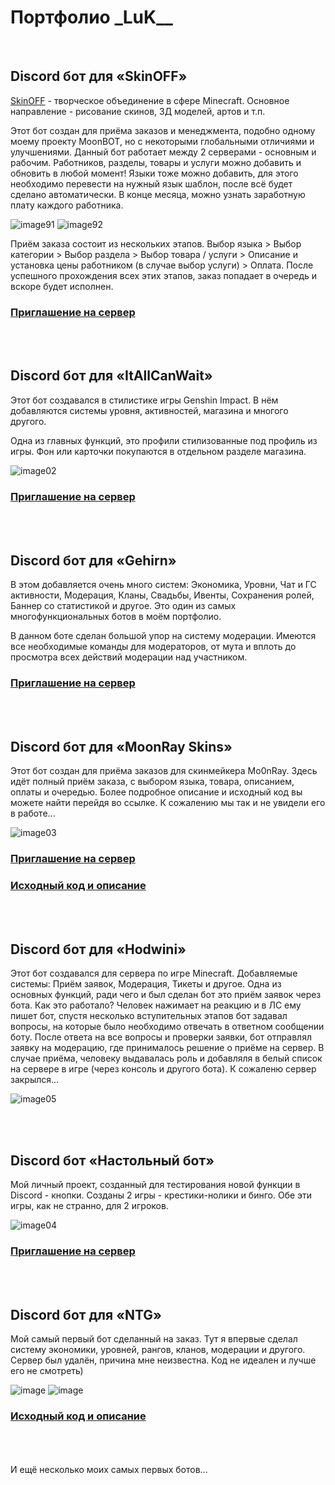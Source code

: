 # Портфолио \_LuK__
<br>

## Discord бот для «SkinOFF»
[SkinOFF](https://twitter.com/skinoffstudio) - творческое объединение в сфере Minecraft. Основное направление - рисование скинов, 3Д моделей, артов и т.п.

Этот бот создан для приёма заказов и менеджмента, подобно одному моему проекту MoonBOT, но с некоторыми глобальными отличиями и улучшениями. Данный бот работает между 2 серверами - основным и рабочим. Работников, разделы, товары и услуги можно добавить и обновить в любой момент! Языки тоже можно добавить, для этого необходимо перевести на нужный язык шаблон, после всё будет сделано автоматически. В конце месяца, можно узнать заработную плату каждого работника.

![image91](https://llukk.carrd.co/assets/images/gallery01/479dd56a.jpg?v=6ea24502) ![image92](https://llukk.carrd.co/assets/images/gallery01/c0fb727c.jpg?v=6ea24502)

Приём заказа состоит из нескольких этапов. Выбор языка > Выбор категории > Выбор раздела > Выбор товара / услуги > Описание и установка цены работником (в случае выбор услуги) > Оплата. После успешного прохождения всех этих этапов, заказ попадает в очередь и вскоре будет исполнен.

### [Приглашение на сервер](https://discord.gg/XBXRUqss)

<br><br> 
## Discord бот для «ItAllCanWait»
Этот бот создавался в стилистике игры Genshin Impact. В нём добавляются системы уровня, активностей, магазина и многого другого.

Одна из главных функций, это профили стилизованные под профиль из игры. Фон или карточки покупаются в отдельном разделе магазина.

![image02](https://user-images.githubusercontent.com/78260779/139203682-fac75f0c-b7aa-48b6-9984-b92644e818d6.png) <br>
### [Приглашение на сервер](https://discord.gg/nW3z2NqTaX)


<br><br> 
## Discord бот для «Gehirn»
В этом добавляется очень много систем: Экономика, Уровни, Чат и ГС активности, Модерация, Кланы, Свадьбы, Ивенты, Сохранения ролей, Баннер со статистикой и другое. Это один из самых многофункциональных ботов в моём портфолио.

В данном боте сделан большой упор на систему модерации. Имеются все необходимые команды для модераторов, от мута и вплоть до просмотра всех действий модерации над участником.

### [Приглашение на сервер](https://discord.gg/AyZaEMwWPs)


<br><br> 
## Discord бот для «MoonRay Skins»
Этот бот создан для приёма заказов для скинмейкера Mo0nRay. Здесь идёт полный приём заказа, с выбором языка, товара, описанием, оплаты и очередью. Более подробное описание и исходный код вы можете найти перейдя во ссылке. К сожалению мы так и не увидели его в работе...

![image03](https://user-images.githubusercontent.com/78260779/139203977-d43f4abd-2f44-4d70-ba8c-08d2ad0c0989.jpg) <br>

### [Приглашение на сервер](https://discord.gg/G2UBQeAeQy)
### [Исходный код и описание](https://github.com/LuK050/MoonBotSource)


<br><br> 
## Discord бот для «Hodwini»
Этот бот создавался для сервера по игре Minecraft. Добавляемые системы: Приём заявок, Модерация, Тикеты и другое. Одна из основных функций, ради чего и был сделан бот это приём заявок через бота. Как это работало? Человек нажимает на реакцию и в ЛС ему пишет бот, спустя несколько вступительных этапов бот задавал вопросы, на которые было необходимо отвечать в ответном сообщении боту. После ответа на все вопросы и проверки заявки, бот отправлял заявку на модерацию, где принималось решение о приёме на сервер. В случае приёма, человеку выдавалась роль и добавляля в белый список на сервере в игре (через консоль и другого бота). К сожаленю сервер закрылся... 

![image05](https://user-images.githubusercontent.com/78260779/139204354-621b0f10-4cbb-4cb4-88bd-5d85a164504f.jpg) <br>


<br><br> 
## Discord бот «Настольный бот»
Мой личный проект, созданный для тестирования новой функции в Discord - кнопки. Созданы 2 игры - крестики-нолики и бинго. Обе эти игры, как не странно, для 2 игроков.

![image04](https://user-images.githubusercontent.com/78260779/139204486-14af03bb-6340-4c2c-9e47-6b1393337583.jpg) <br>

### [Приглашение на сервер](https://discord.gg/uYxMXYWNp9)


<br><br> 
## Discord бот для «NTG»
Мой самый первый бот сделанный на заказ. Тут я впервые сделал систему экономики, уровней, рангов, кланов, модерации и другого. Сервер был удалён, причина мне неизвестна. Код не идеален и лучше его не смотреть)

![image](https://user-images.githubusercontent.com/78260779/139207121-5d01179d-3487-4b72-be72-a04c42962ce3.png)
![image](https://user-images.githubusercontent.com/78260779/139207250-361da868-d273-455a-8e2d-d014e2facc0a.png)


### [Исходный код и описание](https://github.com/LuK050/NTGBot)


<br><br><br> 
И ещё несколько моих самых первых ботов...
